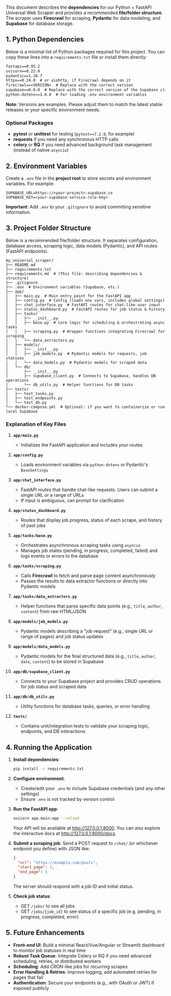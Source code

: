 

This document describes the **dependencies** for our Python + FastAPI Universal Web Scraper and provides a recommended **file/folder structure**. The scraper uses **Firecrawl** for scraping, **Pydantic** for data modeling, and **Supabase** for database storage.

## 1. Python Dependencies

Below is a minimal list of Python packages required for this project. You can copy these lines into a `requirements.txt` file or install them directly:

```txt
fastapi==0.95.2
uvicorn==0.22.0
pydantic==1.10.7
httpx==0.24.0  # or aiohttp, if Firecrawl depends on it
firecrawl==<VERSION>  # Replace with the correct version
supabase==0.0.0  # Replace with the correct version of the Supabase client
python-dotenv==1.0.0  # For loading .env environment variables
```

**Note**: Versions are examples. Please adjust them to match the latest stable releases or your specific environment needs.

### Optional Packages

- **pytest** or **unittest** for testing (`pytest==7.2.0`, for example)
- **requests** if you need any synchronous HTTP calls
- **celery** or **RQ** if you need advanced background task management (instead of native `asyncio`)

## 2. Environment Variables

Create a `.env` file in the **project root** to store secrets and environment variables. For example:

```env
SUPABASE_URL=https://<your-project>.supabase.co
SUPABASE_KEY=<your-supabase-service-role-key>
```

**Important**: Add `.env` to your `.gitignore` to avoid committing sensitive information.

## 3. Project Folder Structure

Below is a recommended file/folder structure. It separates configuration, database access, scraping logic, data models (Pydantic), and API routes (FastAPI endpoints).

```
my_universal_scraper/
├── README.md
├── requirements.txt
├── requirements.md  # (This file: describing dependencies & structure)
├── .gitignore
├── .env  # Environment variables (Supabase, etc.)
├── app/
│   ├── main.py  # Main entry point for the FastAPI app
│   ├── config.py  # Config (loads env vars, includes global settings)
│   ├── chat_interface.py  # FastAPI routes for chat-like user input
│   ├── status_dashboard.py  # FastAPI routes for job status & history
│   ├── tasks/
│   │   ├── __init__.py
│   │   ├── base.py  # Core logic for scheduling & orchestrating async tasks
│   │   ├── scraping.py  # Wrapper functions integrating Firecrawl for scraping
│   │   └── data_extractors.py
│   ├── models/
│   │   ├── __init__.py
│   │   ├── job_models.py  # Pydantic models for requests, job statuses
│   │   └── data_models.py  # Pydantic models for scraped data
│   └── db/
│       ├── __init__.py
│       ├── supabase_client.py  # Connects to Supabase, handles DB operations
│       └── db_utils.py  # Helper functions for DB tasks
├── tests/
│   ├── test_tasks.py
│   ├── test_endpoints.py
│   └── test_db.py
└── docker-compose.yml  # Optional: if you want to containerize or run local Supabase
```

### Explanation of Key Files

1. **`app/main.py`**
   - Initializes the FastAPI application and includes your routes

2. **`app/config.py`**
   - Loads environment variables via `python-dotenv` or Pydantic's `BaseSettings`

3. **`app/chat_interface.py`**
   - FastAPI routes that handle chat-like requests. Users can submit a single URL or a range of URLs
   - If input is ambiguous, can prompt for clarification

4. **`app/status_dashboard.py`**
   - Routes that display job progress, status of each scrape, and history of past jobs

5. **`app/tasks/base.py`**
   - Orchestrates asynchronous scraping tasks using `asyncio`
   - Manages job states (pending, in progress, completed, failed) and logs events or errors to the database

6. **`app/tasks/scraping.py`**
   - Calls **Firecrawl** to fetch and parse page content asynchronously
   - Passes the results to data extractor functions or directly into Pydantic models

7. **`app/tasks/data_extractors.py`**
   - Helper functions that parse specific data points (e.g., `title`, `author`, `content`) from raw HTML/JSON

8. **`app/models/job_models.py`**
   - Pydantic models describing a "job request" (e.g., single URL or range of pages) and job status updates

9. **`app/models/data_models.py`**
   - Pydantic models for the final structured data (e.g., `title`, `author`, `date`, `content`) to be stored in Supabase

10. **`app/db/supabase_client.py`**
    - Connects to your Supabase project and provides CRUD operations for job status and scraped data

11. **`app/db/db_utils.py`**
    - Utility functions for database tasks, queries, or error handling

12. **`tests/`**
    - Contains unit/integration tests to validate your scraping logic, endpoints, and DB interactions

## 4. Running the Application

1. **Install dependencies**:
   ```bash
   pip install -r requirements.txt
   ```

2. **Configure environment**:
   - Create/edit your `.env` to include Supabase credentials (and any other settings)
   - Ensure `.env` is not tracked by version control

3. **Run the FastAPI app**:
   ```bash
   uvicorn app.main:app --reload
   ```
   Your API will be available at http://127.0.0.1:8000.
   You can also explore the interactive docs at http://127.0.0.1:8000/docs.

4. **Submit a scraping job**:
   Send a POST request to `/chat/` (or whichever endpoint you define) with JSON like:
   ```json
   {
     "url": "https://example.com/posts",
     "start_page": 1,
     "end_page": 5
   }
   ```
   The server should respond with a job ID and initial status.

5. **Check job status**:
   - GET `/jobs/` to see all jobs
   - GET `/jobs/{job_id}` to see status of a specific job (e.g. pending, in progress, completed, error)

## 5. Future Enhancements

- **Front-end UI**: Build a minimal React/Vue/Angular or Streamlit dashboard to monitor job statuses in real time
- **Robust Task Queue**: Integrate Celery or RQ if you need advanced scheduling, retries, or distributed workers
- **Scheduling**: Add CRON-like jobs for recurring scrapes
- **Error Handling & Retries**: Improve logging, add automated retries for pages that fail
- **Authentication**: Secure your endpoints (e.g., with OAuth or JWT) if exposed publicly